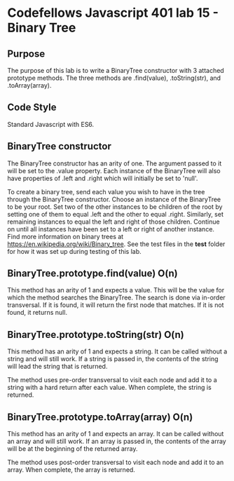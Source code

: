 # Codefellows Javascript 401 lab 15 - Binary Tree

## Purpose
The purpose of this lab is to write a BinaryTree constructor with 3 attached prototype methods.  The three methods are .find(value), .toString(str), and .toArray(array).

## Code Style
Standard Javascript with ES6.

## BinaryTree constructor
The BinaryTree constructor has an arity of one.  The argument passed to it will be set to the .value property.  Each instance of the BinaryTree will also have properties of .left and .right which will initially be set to 'null'.

To create a binary tree, send each value you wish to have in the tree through the BinaryTree constructor.  Choose an instance of the BinaryTree to be your root.  Set two of the other instances to be children of the root by setting one of them to equal <root>.left and the other to equal <root>.right.  Similarly, set remaining instances to equal the left and right of those children.  Continue on until all instances have been set to a left or right of another instance.  Find more information on binary trees at https://en.wikipedia.org/wiki/Binary_tree.  See the test files in the __test__ folder for how it was set up during testing of this lab.

## BinaryTree.prototype.find(value) O(n)
This method has an arity of 1 and expects a value.  This will be the value for which the method searches the BinaryTree.  The search is done via in-order transversal.  If it is found, it will return the first node that matches.  If it is not found, it returns null.  

## BinaryTree.prototype.toString(str) O(n)
This method has an arity of 1 and expects a string.  It can be called without a string and will still work.  If a string is passed in, the contents of the string will lead the string that is returned.

The method uses pre-order transversal to visit each node and add it to a string with a hard return after each value.  When complete, the string is returned.

## BinaryTree.prototype.toArray(array) O(n)
This method has an arity of 1 and expects an array.  It can be called without an array and will still work.  If an array is passed in, the contents of the array will be at the beginning of the returned array.

The method uses post-order transversal to visit each node and add it to an array.  When complete, the array is returned.
